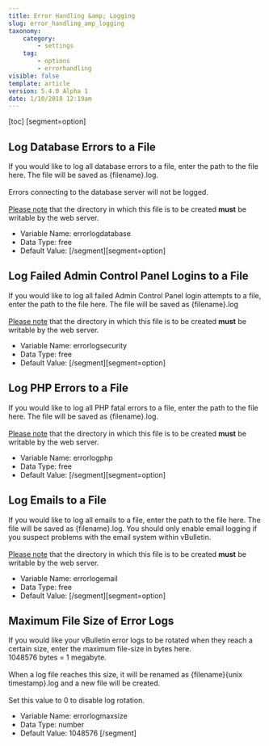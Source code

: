 ```yaml
---
title: Error Handling &amp; Logging
slug: error_handling_amp_logging
taxonomy:
    category:
        - settings
    tag:
        - options
        - errorhandling
visible: false
template: article
version: 5.4.0 Alpha 1
date: 1/10/2018 12:19am
---
```


[toc]
[segment=option]

## Log Database Errors to a File
If you would like to log all database errors to a file, enter the path to the file here. The file will be saved as {filename}.log.<br />
<br />
Errors connecting to the database server will not be logged.<br />
<br />
<u>Please note</u> that the directory in which this file is to be created <b>must</b> be writable by the web server.



- Variable Name: errorlogdatabase
- Data Type: free
- Default Value: 
[/segment][segment=option]

## Log Failed Admin Control Panel Logins to a File
If you would like to log all failed Admin Control Panel login attempts to a file, enter the path to the file here. The file will be saved as {filename}.log<br />
<br />
<u>Please note</u> that the directory in which this file is to be created <b>must</b> be writable by the web server.



- Variable Name: errorlogsecurity
- Data Type: free
- Default Value: 
[/segment][segment=option]

## Log PHP Errors to a File
If you would like to log all PHP fatal errors to a file, enter the path to the file here. The file will be saved as {filename}.log.<br />
<br />
<u>Please note</u> that the directory in which this file is to be created <b>must</b> be writable by the web server.



- Variable Name: errorlogphp
- Data Type: free
- Default Value: 
[/segment][segment=option]

## Log Emails to a File
If you would like to log all emails to a file, enter the path to the file here. The file will be saved as {filename}.log. You should only enable email logging if you suspect problems with the email system within vBulletin.<br />
<br />
<u>Please note</u> that the directory in which this file is to be created <b>must</b> be writable by the web server.



- Variable Name: errorlogemail
- Data Type: free
- Default Value: 
[/segment][segment=option]

## Maximum File Size of Error Logs
If you would like your vBulletin error logs to be rotated when they reach a certain size, enter the maximum file-size in bytes here.<br />1048576 bytes = 1 megabyte.<br />
<br />
When a log file reaches this size, it will be renamed as {filename}{unix timestamp}.log and a new file will be created.<br />
<br />
Set this value to 0 to disable log rotation.



- Variable Name: errorlogmaxsize
- Data Type: number
- Default Value: 1048576
[/segment]